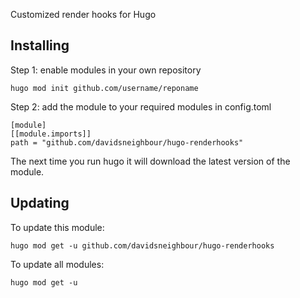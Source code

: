 Customized render hooks for Hugo

## Installing

Step 1: enable modules in your own repository

```shell script
hugo mod init github.com/username/reponame
```

Step 2: add the module to your required modules in config.toml

```
[module]
[[module.imports]]
path = "github.com/davidsneighbour/hugo-renderhooks"
```

The next time you run hugo it will download the latest version of the module.

## Updating

To update this module:

```
hugo mod get -u github.com/davidsneighbour/hugo-renderhooks
```

To update all modules:

```
hugo mod get -u
```
